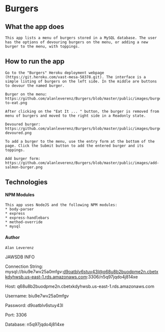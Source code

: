 # Burgers

## What the app does

    This app lists a menu of burgers stored in a MySQL database. The user has the options of devouring burgers on the menu, or adding a new burger to the menu, with toppings.

## How to run the app

    Go to the "Burgers" Heroku deployment webpage (https://git.heroku.com/vast-mesa-58378.git). The interface is a simple listing of burgers on the left side. In the middle are buttons to devour the named burger.

    Burger on the menu:
    https://github.com/alanleverenz/Burgers/blob/master/public/images/burger-to-eat.png

    After clicking on the "Eat It ... " button, the burger is removed from menu of burgers and moved to the right side in a Readonly state.

    Devoured burger:
    https://github.com/alanleverenz/Burgers/blob/master/public/images/burger-devoured.png

    To add a burger to the menu, use the entry form at the bottom of the page. Click the Submit button to add the entered burger and its toppings.

    Add burger form:
    https://github.com/alanleverenz/Burgers/blob/master/public/images/add-salmon-burger.png

## Technologies

#### NPM Modules

    This app uses NodeJS and the following NPM modules:
    * body-parser
    * express
    * express-handlebars
    * method-override
    * mysql

#### Author

    Alan Leverenz

JAWSDB INFO

Connection String:
mysql://biu9e7wv25a0mfgv:d9oatblv6stuy43l@q68u8b2buodpme2n.cbetxkdyhwsb.us-east-1.rds.amazonaws.com:3306/n5q97jqdo4j814xe

Host: q68u8b2buodpme2n.cbetxkdyhwsb.us-east-1.rds.amazonaws.com

Username: biu9e7wv25a0mfgv

Password: d9oatblv6stuy43l

Port: 3306

Database: n5q97jqdo4j814xe


